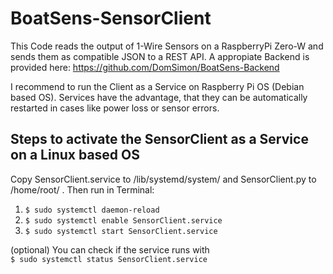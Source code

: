 # BoatSens-SensorClient

This Code reads the output of 1-Wire Sensors on a RaspberryPi Zero-W and sends them as compatible JSON to a REST API.
A appropiate Backend is provided here: https://github.com/DomSimon/BoatSens-Backend

I recommend to run the Client as a Service on Raspberry Pi OS (Debian based OS).
Services have the advantage, that they can be automatically restarted in cases like power loss or sensor errors.

## Steps to activate the SensorClient as a Service on a Linux based OS

Copy SensorClient.service to /lib/systemd/system/ and SensorClient.py to /home/root/ . 
Then run in Terminal:

1. ``` $ sudo systemctl daemon-reload ```
2. ``` $ sudo systemctl enable SensorClient.service ```
3. ``` $ sudo systemctl start SensorClient.service ```



(optional) You can check if the service runs with  
``` $ sudo systemctl status SensorClient.service ```
